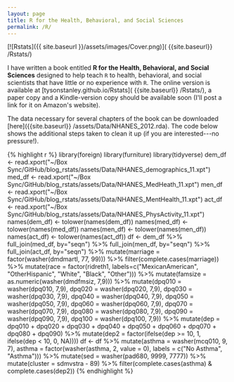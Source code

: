 ```yaml
---
layout: page
title: R for the Health, Behavioral, and Social Sciences
permalink: /R/
---
```


[![Rstats]({{ site.baseurl }}/assets/images/Cover.png)]( {{site.baseurl}} /Rstats/)

I have written a book entitled **R for the Health, Behavioral, and Social Sciences** designed to help teach `R` to health, behavioral, and social scientists that have little or no experience with `R`. The online version is available at [tysonstanley.github.io/Rstats]( {{site.baseurl}} /Rstats/), a paper copy and a Kindle-version copy should be available soon (I'll post a link for it on Amazon's website).

The data necessary for several chapters of the book can be downloaded [here]({{site.baseurl}} /assets/Data/NHANES_2012.rda). The code below shows the additional steps taken to clean it up (if you are interested---no pressure!).


{% highlight r %}
library(foreign)
library(furniture)
library(tidyverse)
dem_df <- read.xport("~/Box Sync/GitHub/blog_rstats/assets/Data/NHANES_demographics_11.xpt")
med_df <- read.xport("~/Box Sync/GitHub/blog_rstats/assets/Data/NHANES_MedHeath_11.xpt")
men_df <- read.xport("~/Box Sync/GitHub/blog_rstats/assets/Data/NHANES_MentHealth_11.xpt")
act_df <- read.xport("~/Box Sync/GitHub/blog_rstats/assets/Data/NHANES_PhysActivity_11.xpt")
names(dem_df) <- tolower(names(dem_df))
names(med_df) <- tolower(names(med_df))
names(men_df) <- tolower(names(men_df))
names(act_df) <- tolower(names(act_df))
df <- dem_df %>%
  full_join(med_df, by="seqn") %>%
  full_join(men_df, by="seqn") %>%
  full_join(act_df, by="seqn") %>%
  mutate(marriage = factor(washer(dmdmartl, 77, 99))) %>%
  filter(complete.cases(marriage)) %>%
  mutate(race = factor(ridreth1, 
                       labels=c("MexicanAmerican", "OtherHispanic", 
                                "White", "Black", "Other"))) %>%
  mutate(famsize = as.numeric(washer(dmdfmsiz, 7,9))) %>%
  mutate(dpq010 = washer(dpq010, 7,9),
         dpq020 = washer(dpq020, 7,9),
         dpq030 = washer(dpq030, 7,9),
         dpq040 = washer(dpq040, 7,9),
         dpq050 = washer(dpq050, 7,9),
         dpq060 = washer(dpq060, 7,9),
         dpq070 = washer(dpq070, 7,9),
         dpq080 = washer(dpq080, 7,9),
         dpq090 = washer(dpq090, 7,9),
         dpq100 = washer(dpq100, 7,9)) %>%
  mutate(dep = dpq010 + dpq020 + dpq030 + dpq040 + dpq050 +
               dpq060 + dpq070 + dpq080 + dpq090) %>%
  mutate(dep2 = factor(ifelse(dep >= 10, 1,
                       ifelse(dep < 10, 0, NA))))
df <- df %>%
  mutate(asthma = washer(mcq010, 9, 7),
         asthma = factor(washer(asthma, 2, value = 0),
                         labels = c("No Asthma", "Asthma"))) %>%
  mutate(sed = washer(pad680, 9999, 7777)) %>%
  mutate(cluster = sdmvstra - 89) %>%
  filter(complete.cases(asthma) & complete.cases(dep2)) 
{% endhighlight %}



